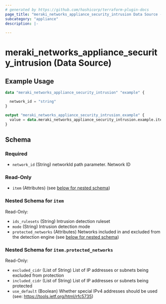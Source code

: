 ```yaml
---
# generated by https://github.com/hashicorp/terraform-plugin-docs
page_title: "meraki_networks_appliance_security_intrusion Data Source - terraform-provider-meraki"
subcategory: "appliance"
description: |-
  
---
```


# meraki_networks_appliance_security_intrusion (Data Source)



## Example Usage

```terraform
data "meraki_networks_appliance_security_intrusion" "example" {

  network_id = "string"
}

output "meraki_networks_appliance_security_intrusion_example" {
  value = data.meraki_networks_appliance_security_intrusion.example.item
}
```

<!-- schema generated by tfplugindocs -->
## Schema

### Required

- `network_id` (String) networkId path parameter. Network ID

### Read-Only

- `item` (Attributes) (see [below for nested schema](#nestedatt--item))

<a id="nestedatt--item"></a>
### Nested Schema for `item`

Read-Only:

- `ids_rulesets` (String) Intrusion detection ruleset
- `mode` (String) Intrusion detection mode
- `protected_networks` (Attributes) Networks included in and excluded from the detection engine (see [below for nested schema](#nestedatt--item--protected_networks))

<a id="nestedatt--item--protected_networks"></a>
### Nested Schema for `item.protected_networks`

Read-Only:

- `excluded_cidr` (List of String) List of IP addresses or subnets being excluded from protection
- `included_cidr` (List of String) List of IP addresses or subnets being protected
- `use_default` (Boolean) Whether special IPv4 addresses should be used (see: https://tools.ietf.org/html/rfc5735)
